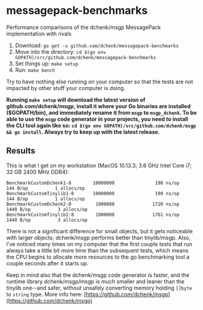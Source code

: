 # messagepack-benchmarks
Performance comparisons of the dchenk/msgp MessagePack implementation with rivals

1. Download: `go get -u github.com/dchenk/messagepack-benchmarks`
2. Move into the directory: `cd $(go env GOPATH)/src/github.com/dchenk/messagepack-benchmarks`
2. Set things up: `make setup`
4. Run: `make bench`

Try to have nothing else running on your computer so that the tests are not impacted by other stuff
your computer is doing.

**Running `make setup` will download the latest version of github.com/dchenk/msgp, install it where
your Go binaries are installed ($GOPATH/bin), and immediately rename it from `msgp` to `msgp_dchenk`.
To be able to use the `msgp` code generator in your projects, you need to install the CLI tool again
like so: `cd $(go env GOPATH)/src/github.com/dchenk/msgp && go install`. Always try to keep up with
the latest release.**

## Results
This is what I get on my workstation (MacOS 10.13.3; 3.6 GHz Intel Core i7; 32 GB 2400 MHz DDR4):
```
BenchmarkCustomDchenk1-8        10000000               198 ns/op             144 B/op          1 allocs/op
BenchmarkCustomTinylib1-8       10000000               199 ns/op             144 B/op          1 allocs/op
BenchmarkCustomDchenk2-8         1000000              1720 ns/op            1440 B/op          3 allocs/op
BenchmarkCustomTinylib2-8        1000000              1761 ns/op            1440 B/op          3 allocs/op
```
There is not a significant difference for small objects, but it gets noticeable with larger objects;
dchenk/msgp performs better than tinylib/msgp. Also, I've noticed many times on my computer that the
first couple tests that run always take a little bit more time than the subsequent tests, which means
the CPU begins to allocate more resources to the go benchmarking tool a couple seconds after it starts
up.

Keep in mind also that the dchenk/msgp code generator is faster, and the runtime library dchenk/msgp/msgp
is much smaller and leaner than the tinylib one--and safer, without unsafely converting memory holding
`[]byte` to `string` type. More info here: [https://github.com/dchenk/msgp](https://github.com/dchenk/msgp)
